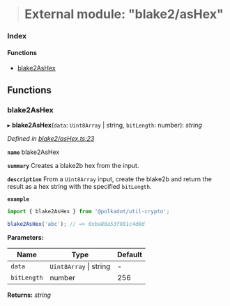 > # External module: "blake2/asHex"

### Index

#### Functions

* [blake2AsHex](_blake2_ashex_.md#blake2ashex)

## Functions

###  blake2AsHex

▸ **blake2AsHex**(`data`: `Uint8Array` | string, `bitLength`: number): *string*

*Defined in [blake2/asHex.ts:23](https://github.com/polkadot-js/common/blob/6c79462/packages/util-crypto/src/blake2/asHex.ts#L23)*

**`name`** blake2AsHex

**`summary`** Creates a blake2b hex from the input.

**`description`** 
From a `Uint8Array` input, create the blake2b and return the result as a hex string with the specified `bitLength`.

**`example`** 
<BR>

```javascript
import { blake2AsHex } from '@polkadot/util-crypto';

blake2AsHex('abc'); // => 0xba80a53f981c4d0d
```

**Parameters:**

Name | Type | Default |
------ | ------ | ------ |
`data` | `Uint8Array` \| string | - |
`bitLength` | number | 256 |

**Returns:** *string*